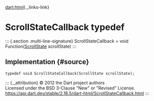 [dart:html](../dart-html/dart-html-library){._links-link}

ScrollStateCallback typedef
===========================

::: {.section .multi-line-signature}
ScrollStateCallback = void Function([ScrollState](scrollstate-class)
scrollState)
:::

Implementation {#source}
--------------

``` {.language-dart data-language="dart"}
typedef void ScrollStateCallback(ScrollState scrollState);
```

::: {._attribution}
© 2012 the Dart project authors\
Licensed under the BSD 3-Clause \"New\" or \"Revised\" License.\
<https://api.dart.dev/stable/2.18.5/dart-html/ScrollStateCallback.html>
:::
